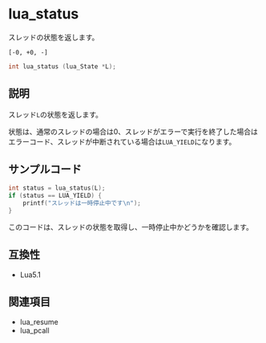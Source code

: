 # lua_status

スレッドの状態を返します。

`[-0, +0, -]`

```c
int lua_status (lua_State *L);
```

## 説明

スレッド`L`の状態を返します。

状態は、通常のスレッドの場合は0、スレッドがエラーで実行を終了した場合はエラーコード、スレッドが中断されている場合は`LUA_YIELD`になります。

## サンプルコード

```c
int status = lua_status(L);
if (status == LUA_YIELD) {
    printf("スレッドは一時停止中です\n");
}
```

このコードは、スレッドの状態を取得し、一時停止中かどうかを確認します。

## 互換性

- Lua5.1

## 関連項目

- lua_resume
- lua_pcall